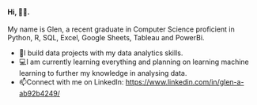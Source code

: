 #### Hi, 👋🏾.

My name is Glen, a recent graduate in Computer Science proficient in Python, R, SQL, Excel, Google Sheets, Tableau and PowerBi. 

- 🌱I build data projects with my data analytics skills. 
- 💻I am currently learning everything and planning on learning machine learning to further my knowledge in analysing data. 
- 📫Connect with me on LinkedIn: https://www.linkedin.com/in/glen-a-ab92b4249/
